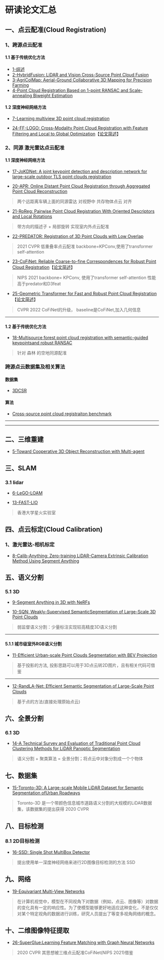 # 研读论文汇总

## 一、点云配准(Cloud Registration)
### 1、跨源点云配准
#### 1.1 基于传统优化方法
- [1-综述](https://github.com/Darren-pty/Research/blob/main/Learning%20of%20way/Semester/MiddleStation/4-1.md)
- [2-HybridFusion: LiDAR and Vision Cross-Source Point Cloud Fusion](https://github.com/Darren-pty/Research/blob/main/Learning%20of%20way/Semester/picture/53.png)
- [3-AgriColMap: Aerial-Ground Collaborative 3D Mapping for Precision Farming](https://github.com/ZJUT-IoCS-MAS/darren_pty/blob/main/2-Second%20semester/2023-2-16.png)
- [4-Point Cloud Registration Based on 1-point RANSAC and Scale-annealing Biweight Estimation](https://github.com/Darren-pty/Research/blob/main/paper/2-paper%20note/2-cloud%20registration/3-Point%20Cloud%20Registration%20Based%20on%201-point%C2%A0RANSAC%20and%20Scale-annealing%20Biweight%20Estimation%C2%A0.md)



#### 1.2 深度神经网络方法
- [7-Learning multiview 3D point cloud registration](https://blog.csdn.net/peng_258/article/details/130373356?csdn_share_tail=%7B%22type%22%3A%22blog%22%2C%22rType%22%3A%22article%22%2C%22rId%22%3A%22130373356%22%2C%22source%22%3A%22peng_258%22%7D)

- [24-FF-LOGO: Cross-Modality Point Cloud Registration with Feature
Filtering and Local to Global Optimization](https://blog.csdn.net/peng_258/article/details/133083931?csdn_share_tail=%7B%22type%22%3A%22blog%22%2C%22rType%22%3A%22article%22%2C%22rId%22%3A%22133083931%22%2C%22source%22%3A%22peng_258%22%7D)【[论文简述](https://github.com/Darren-pty/Research/blob/main/Learning%20of%20way/Semester/picture/106.png)】



### 2、同源 激光雷达点云配准
#### 1.1 深度神经网络方法
- [17-JoKDNet: A joint keypoint detection and description network for large-scale
outdoor TLS point clouds registration](https://blog.csdn.net/peng_258/article/details/132538446?csdn_share_tail=%7B%22type%22%3A%22blog%22%2C%22rType%22%3A%22article%22%2C%22rId%22%3A%22132538446%22%2C%22source%22%3A%22peng_258%22%7D)

- [20-APR: Online Distant Point Cloud Registration through Aggregated Point Cloud Reconstruction](https://blog.csdn.net/peng_258/article/details/132639225?csdn_share_tail=%7B%22type%22%3A%22blog%22%2C%22rType%22%3A%22article%22%2C%22rId%22%3A%22132639225%22%2C%22source%22%3A%22peng_258%22%7D)
> 两个远距离车辆上面的同源雷达 对视野中 共存物体点云 对齐 

- [21-RoReg: Pairwise Point Cloud Registration With Oriented Descriptors and Local Rotations](https://blog.csdn.net/peng_258/article/details/132579689?csdn_share_tail=%7B%22type%22%3A%22blog%22%2C%22rType%22%3A%22article%22%2C%22rId%22%3A%22132579689%22%2C%22source%22%3A%22peng_258%22%7D)
> 带方向的描述子 + 局部旋转 实现室内外点云配准

- [22-PREDATOR: Registration of 3D Point Clouds with Low Overlap](https://blog.csdn.net/peng_258/article/details/132942481?csdn_share_tail=%7B%22type%22%3A%22blog%22%2C%22rType%22%3A%22article%22%2C%22rId%22%3A%22132942481%22%2C%22source%22%3A%22peng_258%22%7D)
> 2021 CVPR 低重叠率点云配准 backbone=KPConv,使用了transformer self-attention   

- [23-CoFiNet: Reliable Coarse-to-fine Correspondences for Robust Point Cloud Registration](https://blog.csdn.net/peng_258/article/details/133189505?csdn_share_tail=%7B%22type%22%3A%22blog%22%2C%22rType%22%3A%22article%22%2C%22rId%22%3A%22133189505%22%2C%22source%22%3A%22peng_258%22%7D)【[论文简述](https://github.com/Darren-pty/Research/blob/main/Learning%20of%20way/Semester/picture/109.png)】
> NIPS 2021 backbone= KPConv, 使用了transformer self-attention 性能高于predator和D3feat

- [25-Geometric Transformer for Fast and Robust Point Cloud Registration](https://blog.csdn.net/peng_258/article/details/133093504?csdn_share_tail=%7B%22type%22%3A%22blog%22%2C%22rType%22%3A%22article%22%2C%22rId%22%3A%22133093504%22%2C%22source%22%3A%22peng_258%22%7D)【[论文简述](https://github.com/Darren-pty/Research/blob/main/Learning%20of%20way/Semester/picture/107.png)】
> CVPR 2022 CoFiNet的升级， baseline是CoFiNet,加入几何信息


--- 

#### 1.2 基于传统优化方法
- [18-Multisource forest point cloud registration with semantic-guided keypointsand robust RANSAC](https://blog.csdn.net/peng_258/article/details/132571460?csdn_share_tail=%7B%22type%22%3A%22blog%22%2C%22rType%22%3A%22article%22%2C%22rId%22%3A%22132571460%22%2C%22source%22%3A%22peng_258%22%7D)
> 针对 森林 的空地同源配准



### 跨源点云数据集及相关算法
#### 数据集
- [3DCSR](https://multimediauts.org/3D_data_for_registration/)

#### 算法
- [Cross-source point cloud registraiton benchmark](https://github.com/XiaoshuiHuang/CSBaselineAlgo#cross-source-point-cloud-registraiton-benchmark)


---
--- 




## 二、三维重建
- [5-Toward Cooperative 3D Object Reconstruction with Multi-agent](https://github.com/ZYJ-Group/paper/blob/main/darren_pty/2-Toward%20Cooperative%203D%20Object%20Reconstruction%20with%20Multi-agent.md)







## 三、SLAM
### 3.1 lidar 
- [6-LeGO-LOAM](https://github.com/ZYJ-Group/paper/blob/main/darren_pty/1-LeGO-LOAM.md)

- [13-FAST-LIO](https://blog.csdn.net/peng_258/article/details/132320757?csdn_share_tail=%7B%22type%22%3A%22blog%22%2C%22rType%22%3A%22article%22%2C%22rId%22%3A%22132320757%22%2C%22source%22%3A%22peng_258%22%7D)
> 香港大学星火实验室






## 四、点云标定(Cloud Calibration)

### 1、激光雷达-相机标定 
- [8-Calib-Anything: Zero-training LiDAR-Camera Extrinsic Calibration Method Using Segment Anything](https://blog.csdn.net/peng_258/article/details/131326403?csdn_share_tail=%7B%22type%22%3A%22blog%22%2C%22rType%22%3A%22article%22%2C%22rId%22%3A%22131326403%22%2C%22source%22%3A%22peng_258%22%7D)





## 五、语义分割
### 5.1 3D
- [9-Segment Anything in 3D with NeRFs](https://blog.csdn.net/peng_258/article/details/131367841?csdn_share_tail=%7B%22type%22%3A%22blog%22%2C%22rType%22%3A%22article%22%2C%22rId%22%3A%22131367841%22%2C%22source%22%3A%22peng_258%22%7D)


- [10-SQN: Weakly-Supervised SemanticSegmentation of Large-Scale 3D Point Clouds](https://blog.csdn.net/peng_258/article/details/131753619?csdn_share_tail=%7B%22type%22%3A%22blog%22%2C%22rType%22%3A%22article%22%2C%22rId%22%3A%22131753619%22%2C%22source%22%3A%22peng_258%22%7D)
> 弱监督语义分割：少量标注实现较高精度3D语义分割
--- 

#### 5.1.1 城市级室外RGB语义分割
- [11-Efficient Urban-scale Point Clouds Segmentation with BEV Projection](https://blog.csdn.net/peng_258/article/details/132149629?csdn_share_tail=%7B%22type%22%3A%22blog%22%2C%22rType%22%3A%22article%22%2C%22rId%22%3A%22132149629%22%2C%22source%22%3A%22peng_258%22%7D)
> 基于投影的方法, 投影思路可以用于3D点云转2D图片，且有相关代码可借鉴

---
- [12-RandLA-Net: Efﬁcient Semantic Segmentation of Large-Scale Point Clouds](https://blog.csdn.net/peng_258/article/details/132085815?csdn_share_tail=%7B%22type%22%3A%22blog%22%2C%22rType%22%3A%22article%22%2C%22rId%22%3A%22132085815%22%2C%22source%22%3A%22peng_258%22%7D)
> 基于点的方法(直接处理原始点云)







## 六、全景分割
### 6.1 3D
- [14-A Technical Survey and Evaluation of Traditional Point Cloud Clustering
Methods for LiDAR Panoptic Segmentation](https://blog.csdn.net/peng_258/article/details/132379011?csdn_share_tail=%7B%22type%22%3A%22blog%22%2C%22rType%22%3A%22article%22%2C%22rId%22%3A%22132379011%22%2C%22source%22%3A%22peng_258%22%7D)
> 语义分割 + 聚类算法 = 全景分割；将点云中对象分割成一个个物体



## 七、数据集
- [15-Toronto-3D: A Large-scale Mobile LiDAR Dataset for Semantic Segmentation ofUrban Roadways](https://blog.csdn.net/peng_258/article/details/132383232?csdn_share_tail=%7B%22type%22%3A%22blog%22%2C%22rType%22%3A%22article%22%2C%22rId%22%3A%22132383232%22%2C%22source%22%3A%22peng_258%22%7D)
> Toronto-3D 是一个带颜色信息城市道路语义分割的大规模的LiDAR数据集，该数据集的提出获得 2020 CVPR


## 八、目标检测
### 8.1 2D目标检测
- [16-SSD: Single Shot MultiBox Detector](https://blog.csdn.net/peng_258/article/details/132389509?csdn_share_tail=%7B%22type%22%3A%22blog%22%2C%22rType%22%3A%22article%22%2C%22rId%22%3A%22132389509%22%2C%22source%22%3A%22peng_258%22%7D)
> 提出使用单一深度神经网络来进行2D图像目标检测的方法 SSD


## 九、网络
- [19-Equivariant Multi-View Networks](https://blog.csdn.net/peng_258/article/details/132591021?csdn_share_tail=%7B%22type%22%3A%22blog%22%2C%22rType%22%3A%22article%22%2C%22rId%22%3A%22132591021%22%2C%22source%22%3A%22peng_258%22%7D)
> 在计算机视觉中，模型在不同视角下对数据（例如，点云、图像等）对数据的变化具有一定的响应性。为了使模型能够更好地适应这种变化，不是仅仅对某个特定视角的数据进行训练，研究人员提出了等变多视角网络的概念。


## 十、二维图像特征提取
- [26-SuperGlue:Learning Feature Matching with Graph Neural Networks](https://github.com/Darren-pty/Research/blob/main/Learning%20of%20way/Semester/picture/109.png)
> 2020 CVPR 其思想被三维点云配准CoFiNet(NIPS 2021)借鉴







